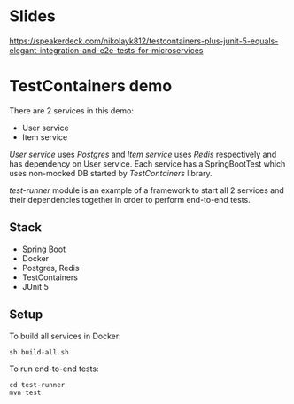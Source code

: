 # Slides

https://speakerdeck.com/nikolayk812/testcontainers-plus-junit-5-equals-elegant-integration-and-e2e-tests-for-microservices

# TestContainers demo

There are 2 services in this demo:

- User service
- Item service


*User service* uses *Postgres* and *Item service* uses *Redis* respectively and has dependency on User service. Each service has a SpringBootTest which uses non-mocked DB started by *TestContainers* library.  

*test-runner* module is an example of a framework to start all 2 services and their dependencies  together in order to perform end-to-end tests.

## Stack

- Spring Boot
- Docker
- Postgres, Redis
- TestContainers
- JUnit 5

## Setup

To build all services in Docker:
```
sh build-all.sh
```

To run end-to-end tests:
```
cd test-runner
mvn test
```